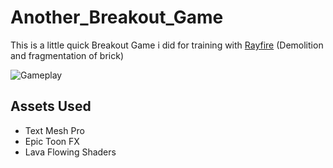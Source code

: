 # Another_Breakout_Game

This is a little quick Breakout Game i did for training with [Rayfire](https://assetstore.unity.com/packages/tools/game-toolkits/rayfire-for-unity-148690) (Demolition and fragmentation of brick)

![Gameplay](https://i.imgur.com/vPYXYFW.gif)

## Assets Used 
- Text Mesh Pro
- Epic Toon FX
- Lava Flowing Shaders
